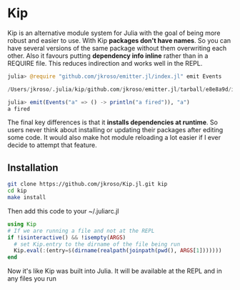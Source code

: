 # Kip

Kip is an alternative module system for Julia with the goal of being more robust and easier to use. With Kip __packages don't have names__. So you can have several versions of the same package without them overwriting each other. Also it favours putting __dependency info inline__ rather than in a REQUIRE file. This reduces indirection and works well in the REPL.

```julia
julia> @require "github.com/jkroso/emitter.jl/index.jl" emit Events

/Users/jkroso/.julia/kip/github.com/jkroso/emitter.jl/tarball/e8e8a9d/index.jl

julia> emit(Events("a" => () -> println("a fired")), "a")
a fired
```

The final key differences is that it __installs dependencies at runtime__. So users never think about installing or updating their packages after editing some code. It would also make hot module reloading a lot easier if I ever decide to attempt that feature.

## Installation

```sh
git clone https://github.com/jkroso/Kip.jl.git kip
cd kip
make install
```

Then add this code to your ~/.juliarc.jl

```julia
using Kip
# If we are running a file and not at the REPL
if !isinteractive() && !isempty(ARGS)
  # set Kip.entry to the dirname of the file being run
  Kip.eval(:(entry=$(dirname(realpath(joinpath(pwd(), ARGS[1]))))))
end
```

Now it's like Kip was built into Julia. It will be available at the REPL and in any files you run
